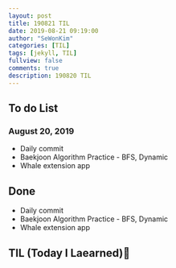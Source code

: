 ```yaml
---
layout: post
title: 190821 TIL
date: 2019-08-21 09:19:00
author: "SeWonKim"
categories: [TIL]
tags: [jekyll, TIL]
fullview: false
comments: true
description: 190820 TIL
---
```


## To do List

### August 20, 2019

- Daily commit
- Baekjoon Algorithm Practice - BFS, Dynamic
- Whale extension app

## Done

- Daily commit
- Baekjoon Algorithm Practice - BFS, Dynamic
- Whale extension app

## TIL (Today I Laearned)🤔
